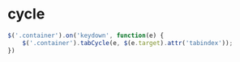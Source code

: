 # cycle

```javascript
$('.container').on('keydown', function(e) {
    $('.container').tabCycle(e, $(e.target).attr('tabindex'));
})
```
